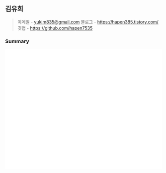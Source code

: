 ## 김유희
> 이메일 - yukim835@gmail.com  블로그 - https://hapen385.tistory.com/  깃헙 - https://github.com/hapen7535  
  
### Summary


![Metrics](/github-metrics.svg)
